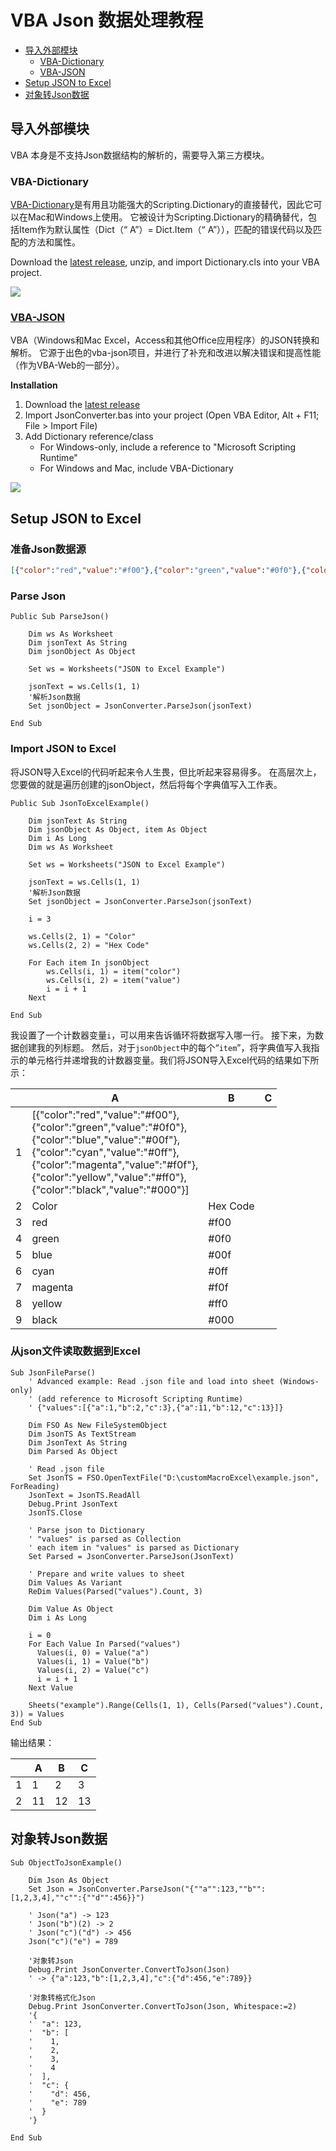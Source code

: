 # VBA Json 数据处理教程

* [导入外部模块](#导入外部模块)
  * [VBA-Dictionary](#VBADictionary)
  * [VBA-JSON](#VBAJSON)
* [Setup JSON to Excel](#SetupJSONtoExcel)
* [对象转Json数据](#对象转Json数据)

## 导入外部模块

VBA 本身是不支持Json数据结构的解析的，需要导入第三方模块。

### <a name="VBADictionary">VBA-Dictionary</a>

[VBA-Dictionary](https://github.com/VBA-tools/VBA-Dictionary)是有用且功能强大的Scripting.Dictionary的直接替代，因此它可以在Mac和Windows上使用。 它被设计为Scripting.Dictionary的精确替代，包括Item作为默认属性（Dict（“ A”）= Dict.Item（“ A”）），匹配的错误代码以及匹配的方法和属性。

Download the [latest release](https://github.com/VBA-tools/VBA-Dictionary/releases), unzip, and import Dictionary.cls into your VBA project.

![](./imgs/importDictionary.png)

### <a name="VBAJSON">[VBA-JSON](https://github.com/VBA-tools/VBA-JSON)</a>

VBA（Windows和Mac Excel，Access和其他Office应用程序）的JSON转换和解析。 它源于出色的vba-json项目，并进行了补充和改进以解决错误和提高性能（作为VBA-Web的一部分）。

**Installation**

1. Download the [latest release](https://github.com/VBA-tools/VBA-JSON/releases)
2. Import JsonConverter.bas into your project (Open VBA Editor, Alt + F11; File > Import File)
3. Add Dictionary reference/class
    * For Windows-only, include a reference to "Microsoft Scripting Runtime"
    * For Windows and Mac, include VBA-Dictionary

![](./imgs/checkedMicrosoftScriptingRuntime.png)

## <a name="SetupJSONtoExcel">Setup JSON to Excel</a>

### 准备Json数据源

```json
[{"color":"red","value":"#f00"},{"color":"green","value":"#0f0"},{"color":"blue","value":"#00f"},{"color":"cyan","value":"#0ff"},{"color":"magenta","value":"#f0f"},{"color":"yellow","value":"#ff0"},{"color":"black","value":"#000"}]
```

### Parse Json

```vba
﻿Public Sub ParseJson()

    Dim ws As Worksheet
    Dim jsonText As String
    Dim jsonObject As Object
    
    Set ws = Worksheets("JSON to Excel Example")
    
    jsonText = ws.Cells(1, 1)
    '解析Json数据
    Set jsonObject = JsonConverter.ParseJson(jsonText)

End Sub
```

### Import JSON to Excel

将JSON导入Excel的代码听起来令人生畏，但比听起来容易得多。 在高层次上，您要做的就是遍历创建的jsonObject，然后将每个字典值写入工作表。

```vba
﻿Public Sub JsonToExcelExample()

    Dim jsonText As String
    Dim jsonObject As Object, item As Object
    Dim i As Long
    Dim ws As Worksheet
    
    Set ws = Worksheets("JSON to Excel Example")
    
    jsonText = ws.Cells(1, 1)
    '解析Json数据
    Set jsonObject = JsonConverter.ParseJson(jsonText)
    
    i = 3

    ws.Cells(2, 1) = "Color"
    ws.Cells(2, 2) = "Hex Code"

    For Each item In jsonObject
        ws.Cells(i, 1) = item("color")
        ws.Cells(i, 2) = item("value")
        i = i + 1
    Next

End Sub
```
我设置了一个计数器变量`i`，可以用来告诉循环将数据写入哪一行。 接下来，为数据创建我的列标题。 然后，对于`jsonObject`中的每个“`item`”，将字典值写入我指示的单元格行并递增我的计数器变量。我们将JSON导入Excel代码的结果如下所示：

||A|B|C
|---|---|---|---
|1|\[{"color":"red","value":"#f00"},<br>{"color":"green","value":"#0f0"},<br>{"color":"blue","value":"#00f"},<br>{"color":"cyan","value":"#0ff"},<br>{"color":"magenta","value":"#f0f"},<br>{"color":"yellow","value":"#ff0"},<br>{"color":"black","value":"#000"}]	| | |
|2|Color	|Hex Code
|3|red	|#f00
|4|green	|#0f0
|5|blue	|#00f
|6|cyan	|#0ff
|7|magenta	|#f0f
|8|yellow	|#ff0
|9|black	|#000

### 从json文件读取数据到Excel

```vba
﻿Sub JsonFileParse()
    ' Advanced example: Read .json file and load into sheet (Windows-only)
    ' (add reference to Microsoft Scripting Runtime)
    ' {"values":[{"a":1,"b":2,"c":3},{"a":11,"b":12,"c":13}]}
    
    Dim FSO As New FileSystemObject
    Dim JsonTS As TextStream
    Dim JsonText As String
    Dim Parsed As Object
    
    ' Read .json file
    Set JsonTS = FSO.OpenTextFile("D:\customMacroExcel\example.json", ForReading)
    JsonText = JsonTS.ReadAll
    Debug.Print JsonText
    JsonTS.Close
    
    ' Parse json to Dictionary
    ' "values" is parsed as Collection
    ' each item in "values" is parsed as Dictionary
    Set Parsed = JsonConverter.ParseJson(JsonText)
    
    ' Prepare and write values to sheet
    Dim Values As Variant
    ReDim Values(Parsed("values").Count, 3)
    
    Dim Value As Object
    Dim i As Long
    
    i = 0
    For Each Value In Parsed("values")
      Values(i, 0) = Value("a")
      Values(i, 1) = Value("b")
      Values(i, 2) = Value("c")
      i = i + 1
    Next Value
    
    Sheets("example").Range(Cells(1, 1), Cells(Parsed("values").Count, 3)) = Values
End Sub
```
输出结果：

| |A|B|C
|---|---|---|---
|1|﻿1	|2	|3
|2|11	|12	|13

## <a name="对象转Json数据">对象转Json数据</a>

```vba
Sub ObjectToJsonExample()

    Dim Json As Object
    Set Json = JsonConverter.ParseJson("{""a"":123,""b"":[1,2,3,4],""c"":{""d"":456}}")
    
    ' Json("a") -> 123
    ' Json("b")(2) -> 2
    ' Json("c")("d") -> 456
    Json("c")("e") = 789
    
    '对象转Json
    Debug.Print JsonConverter.ConvertToJson(Json)
    ' -> {"a":123,"b":[1,2,3,4],"c":{"d":456,"e":789}}
    
    '对象转格式化Json
    Debug.Print JsonConverter.ConvertToJson(Json, Whitespace:=2)
    '{
    '  "a": 123,
    '  "b": [
    '    1,
    '    2,
    '    3,
    '    4
    '  ],
    '  "c": {
    '    "d": 456,
    '    "e": 789
    '  }
    '}

End Sub
```
